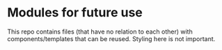 # Modules for future use

This repo contains files (that have no relation to each other) with components/templates that can be reused. Styling here is not important.
